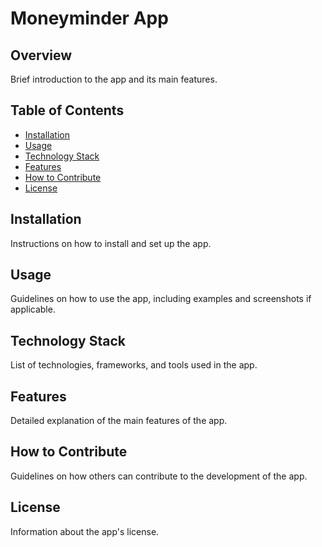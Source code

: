 # Moneyminder App

## Overview

Brief introduction to the app and its main features.

## Table of Contents

- [Installation](#installation)
- [Usage](#usage)
- [Technology Stack](#technology-stack)
- [Features](#features)
- [How to Contribute](#how-to-contribute)
- [License](#license)

## Installation

Instructions on how to install and set up the app.

## Usage

Guidelines on how to use the app, including examples and screenshots if applicable.

## Technology Stack

List of technologies, frameworks, and tools used in the app.

## Features

Detailed explanation of the main features of the app.

## How to Contribute

Guidelines on how others can contribute to the development of the app.

## License

Information about the app's license.

